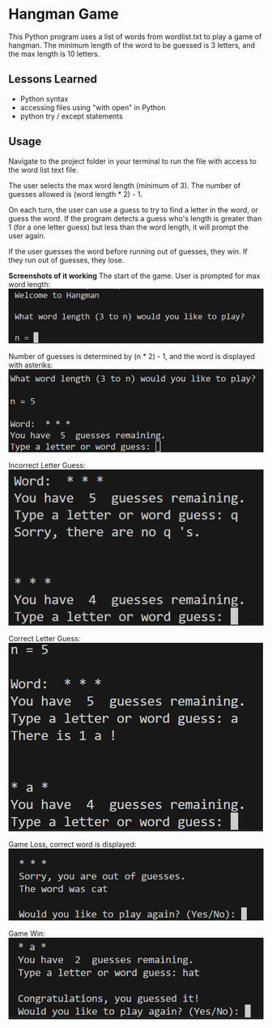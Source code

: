 # Hangman Game

This Python program uses a list of words from wordlist.txt to play a game of hangman. The minimum length of the word to be guessed is 3 letters, and the max length is 10 letters.

## Lessons Learned
- Python syntax
- accessing files using "with open" in Python
- python try / except statements

## Usage
Navigate to the project folder in your terminal to run the file with access to the word list text file.  
  
The user selects the max word length (minimum of 3). The number of guesses allowed is (word length * 2) - 1.  

On each turn, the user can use a guess to try to find a letter in the word, or guess the word. If the program detects a guess who's length is greater than 1 (for a one letter guess) but less than the word length, it will prompt the user again.  

If the user guesses the word before running out of guesses, they win. If they run out of guesses, they lose.  
  
**Screenshots of it working**
The start of the game. User is prompted for max word length:  
![hangman startup](hangman-startup.png)  

Number of guesses is determined by (n * 2) - 1, and the word is displayed with asteriks:  
![number of guesses](num-guesses.png)  

Incorrect Letter Guess:  
![incorrect letter guess](incorrect-guess.png)  

Correct Letter Guess:  
![correct letter guess](correct-guess.png)  

Game Loss, correct word is displayed:  
![game loss](loser.png)  

Game Win:  
![game win](winner.png)  
